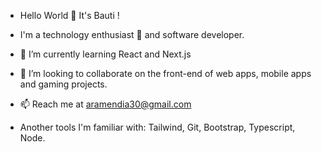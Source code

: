 - Hello World 👋 It's Bauti !



- I'm a technology enthusiast 👀 and software developer.
- 🌱 I’m currently learning React and Next.js
- 💞️ I’m looking to collaborate on the front-end of web apps, mobile apps and gaming projects.
- 📫 Reach me at aramendia30@gmail.com
- Another tools I'm familiar with: Tailwind, Git, Bootstrap, Typescript, Node.

<!---
bautista1405/bautista1405 is a ✨ special ✨ repository because its `README.md` (this file) appears on your GitHub profile.
You can click the Preview link to take a look at your changes.
--->
